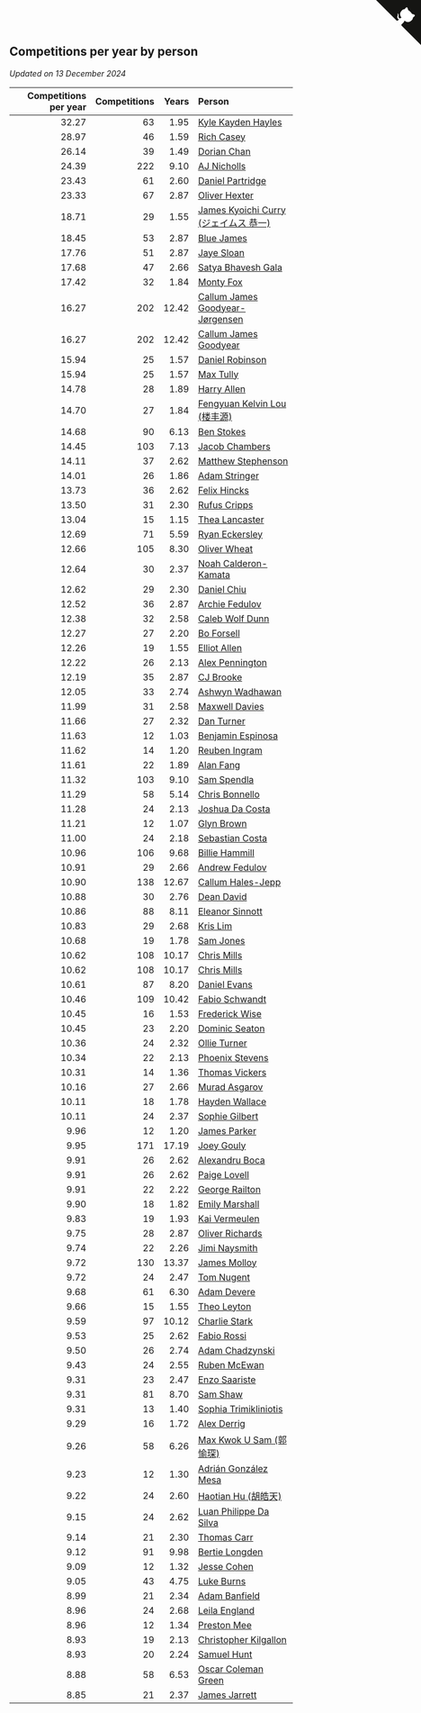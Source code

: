 ## Competitions per year by person

*Updated on 13 December 2024*

| Competitions per year | Competitions | Years | Person |
| ---: | ---: | ---: | :--- |
| 32.27 | 63 | 1.95 | [Kyle Kayden Hayles](https://www.worldcubeassociation.org/persons/2022HAYL02) |
| 28.97 | 46 | 1.59 | [Rich Casey](https://www.worldcubeassociation.org/persons/2023CASE06) |
| 26.14 | 39 | 1.49 | [Dorian Chan](https://www.worldcubeassociation.org/persons/2023DORI01) |
| 24.39 | 222 | 9.10 | [AJ Nicholls](https://www.worldcubeassociation.org/persons/2015NICH04) |
| 23.43 | 61 | 2.60 | [Daniel Partridge](https://www.worldcubeassociation.org/persons/2022PART02) |
| 23.33 | 67 | 2.87 | [Oliver Hexter](https://www.worldcubeassociation.org/persons/2022HEXT01) |
| 18.71 | 29 | 1.55 | [James Kyoichi Curry (ジェイムス 恭一)](https://www.worldcubeassociation.org/persons/2023CURR06) |
| 18.45 | 53 | 2.87 | [Blue James](https://www.worldcubeassociation.org/persons/2022JAME01) |
| 17.76 | 51 | 2.87 | [Jaye Sloan](https://www.worldcubeassociation.org/persons/2022SLOA01) |
| 17.68 | 47 | 2.66 | [Satya Bhavesh Gala](https://www.worldcubeassociation.org/persons/2022GALA03) |
| 17.42 | 32 | 1.84 | [Monty Fox](https://www.worldcubeassociation.org/persons/2023FOXM01) |
| 16.27 | 202 | 12.42 | [Callum James Goodyear-Jørgensen](https://www.worldcubeassociation.org/persons/2012GOOD02) |
| 16.27 | 202 | 12.42 | [Callum James Goodyear](https://www.worldcubeassociation.org/persons/2012GOOD02) |
| 15.94 | 25 | 1.57 | [Daniel Robinson](https://www.worldcubeassociation.org/persons/2023ROBI10) |
| 15.94 | 25 | 1.57 | [Max Tully](https://www.worldcubeassociation.org/persons/2023TULL04) |
| 14.78 | 28 | 1.89 | [Harry Allen](https://www.worldcubeassociation.org/persons/2023ALLE01) |
| 14.70 | 27 | 1.84 | [Fengyuan Kelvin Lou (楼丰源)](https://www.worldcubeassociation.org/persons/2023LOUF01) |
| 14.68 | 90 | 6.13 | [Ben Stokes](https://www.worldcubeassociation.org/persons/2018STOK01) |
| 14.45 | 103 | 7.13 | [Jacob Chambers](https://www.worldcubeassociation.org/persons/2017CHAM09) |
| 14.11 | 37 | 2.62 | [Matthew Stephenson](https://www.worldcubeassociation.org/persons/2022STEP04) |
| 14.01 | 26 | 1.86 | [Adam Stringer](https://www.worldcubeassociation.org/persons/2023STRI02) |
| 13.73 | 36 | 2.62 | [Felix Hincks](https://www.worldcubeassociation.org/persons/2022HINC01) |
| 13.50 | 31 | 2.30 | [Rufus Cripps](https://www.worldcubeassociation.org/persons/2022CRIP01) |
| 13.04 | 15 | 1.15 | [Thea Lancaster](https://www.worldcubeassociation.org/persons/2023LANC06) |
| 12.69 | 71 | 5.59 | [Ryan Eckersley](https://www.worldcubeassociation.org/persons/2019ECKE02) |
| 12.66 | 105 | 8.30 | [Oliver Wheat](https://www.worldcubeassociation.org/persons/2016WHEA01) |
| 12.64 | 30 | 2.37 | [Noah Calderon-Kamata](https://www.worldcubeassociation.org/persons/2022CALD07) |
| 12.62 | 29 | 2.30 | [Daniel Chiu](https://www.worldcubeassociation.org/persons/2022CHIU06) |
| 12.52 | 36 | 2.87 | [Archie Fedulov](https://www.worldcubeassociation.org/persons/2022FEDU01) |
| 12.38 | 32 | 2.58 | [Caleb Wolf Dunn](https://www.worldcubeassociation.org/persons/2022DUNN03) |
| 12.27 | 27 | 2.20 | [Bo Forsell](https://www.worldcubeassociation.org/persons/2022FORS06) |
| 12.26 | 19 | 1.55 | [Elliot Allen](https://www.worldcubeassociation.org/persons/2023ALLE16) |
| 12.22 | 26 | 2.13 | [Alex Pennington](https://www.worldcubeassociation.org/persons/2022PENN04) |
| 12.19 | 35 | 2.87 | [CJ Brooke](https://www.worldcubeassociation.org/persons/2022BROO02) |
| 12.05 | 33 | 2.74 | [Ashwyn Wadhawan](https://www.worldcubeassociation.org/persons/2022WADH02) |
| 11.99 | 31 | 2.58 | [Maxwell Davies](https://www.worldcubeassociation.org/persons/2022DAVI11) |
| 11.66 | 27 | 2.32 | [Dan Turner](https://www.worldcubeassociation.org/persons/2022TURN10) |
| 11.63 | 12 | 1.03 | [Benjamin Espinosa](https://www.worldcubeassociation.org/persons/2023ESPI36) |
| 11.62 | 14 | 1.20 | [Reuben Ingram](https://www.worldcubeassociation.org/persons/2023INGR05) |
| 11.61 | 22 | 1.89 | [Alan Fang](https://www.worldcubeassociation.org/persons/2023FANG02) |
| 11.32 | 103 | 9.10 | [Sam Spendla](https://www.worldcubeassociation.org/persons/2015SPEN01) |
| 11.29 | 58 | 5.14 | [Chris Bonnello](https://www.worldcubeassociation.org/persons/2019BONN05) |
| 11.28 | 24 | 2.13 | [Joshua Da Costa](https://www.worldcubeassociation.org/persons/2022COST18) |
| 11.21 | 12 | 1.07 | [Glyn Brown](https://www.worldcubeassociation.org/persons/2023BROW47) |
| 11.00 | 24 | 2.18 | [Sebastian Costa](https://www.worldcubeassociation.org/persons/2022COST12) |
| 10.96 | 106 | 9.68 | [Billie Hammill](https://www.worldcubeassociation.org/persons/2015HAMM01) |
| 10.91 | 29 | 2.66 | [Andrew Fedulov](https://www.worldcubeassociation.org/persons/2022FEDU02) |
| 10.90 | 138 | 12.67 | [Callum Hales-Jepp](https://www.worldcubeassociation.org/persons/2012HALE01) |
| 10.88 | 30 | 2.76 | [Dean David](https://www.worldcubeassociation.org/persons/2022DAVI06) |
| 10.86 | 88 | 8.11 | [Eleanor Sinnott](https://www.worldcubeassociation.org/persons/2016SINN01) |
| 10.83 | 29 | 2.68 | [Kris Lim](https://www.worldcubeassociation.org/persons/2022LIMK01) |
| 10.68 | 19 | 1.78 | [Sam Jones](https://www.worldcubeassociation.org/persons/2023JONE09) |
| 10.62 | 108 | 10.17 | [Chris Mills](https://www.worldcubeassociation.org/persons/2014MILL04) |
| 10.62 | 108 | 10.17 | [Chris Mills](https://www.worldcubeassociation.org/persons/2014MILL04) |
| 10.61 | 87 | 8.20 | [Daniel Evans](https://www.worldcubeassociation.org/persons/2016EVAN06) |
| 10.46 | 109 | 10.42 | [Fabio Schwandt](https://www.worldcubeassociation.org/persons/2014SCHW02) |
| 10.45 | 16 | 1.53 | [Frederick Wise](https://www.worldcubeassociation.org/persons/2023WISE03) |
| 10.45 | 23 | 2.20 | [Dominic Seaton](https://www.worldcubeassociation.org/persons/2022SEAT02) |
| 10.36 | 24 | 2.32 | [Ollie Turner](https://www.worldcubeassociation.org/persons/2022TURN11) |
| 10.34 | 22 | 2.13 | [Phoenix Stevens](https://www.worldcubeassociation.org/persons/2022STEV09) |
| 10.31 | 14 | 1.36 | [Thomas Vickers](https://www.worldcubeassociation.org/persons/2023VICK03) |
| 10.16 | 27 | 2.66 | [Murad Asgarov](https://www.worldcubeassociation.org/persons/2022ASGA01) |
| 10.11 | 18 | 1.78 | [Hayden Wallace](https://www.worldcubeassociation.org/persons/2023WALL05) |
| 10.11 | 24 | 2.37 | [Sophie Gilbert](https://www.worldcubeassociation.org/persons/2022GILB05) |
| 9.96 | 12 | 1.20 | [James Parker](https://www.worldcubeassociation.org/persons/2023PARK57) |
| 9.95 | 171 | 17.19 | [Joey Gouly](https://www.worldcubeassociation.org/persons/2007GOUL01) |
| 9.91 | 26 | 2.62 | [Alexandru Boca](https://www.worldcubeassociation.org/persons/2022BOCA01) |
| 9.91 | 26 | 2.62 | [Paige Lovell](https://www.worldcubeassociation.org/persons/2022LOVE06) |
| 9.91 | 22 | 2.22 | [George Railton](https://www.worldcubeassociation.org/persons/2022RAIL01) |
| 9.90 | 18 | 1.82 | [Emily Marshall](https://www.worldcubeassociation.org/persons/2023MARS02) |
| 9.83 | 19 | 1.93 | [Kai Vermeulen](https://www.worldcubeassociation.org/persons/2023VERM01) |
| 9.75 | 28 | 2.87 | [Oliver Richards](https://www.worldcubeassociation.org/persons/2022RICH02) |
| 9.74 | 22 | 2.26 | [Jimi Naysmith](https://www.worldcubeassociation.org/persons/2022NAYS02) |
| 9.72 | 130 | 13.37 | [James Molloy](https://www.worldcubeassociation.org/persons/2011MOLL01) |
| 9.72 | 24 | 2.47 | [Tom Nugent](https://www.worldcubeassociation.org/persons/2022NUGE01) |
| 9.68 | 61 | 6.30 | [Adam Devere](https://www.worldcubeassociation.org/persons/2018DEVE02) |
| 9.66 | 15 | 1.55 | [Theo Leyton](https://www.worldcubeassociation.org/persons/2023LEYT01) |
| 9.59 | 97 | 10.12 | [Charlie Stark](https://www.worldcubeassociation.org/persons/2014STAR05) |
| 9.53 | 25 | 2.62 | [Fabio Rossi](https://www.worldcubeassociation.org/persons/2022ROSS02) |
| 9.50 | 26 | 2.74 | [Adam Chadzynski](https://www.worldcubeassociation.org/persons/2022CHAD02) |
| 9.43 | 24 | 2.55 | [Ruben McEwan](https://www.worldcubeassociation.org/persons/2022MCEW01) |
| 9.31 | 23 | 2.47 | [Enzo Saariste](https://www.worldcubeassociation.org/persons/2022SAAR02) |
| 9.31 | 81 | 8.70 | [Sam Shaw](https://www.worldcubeassociation.org/persons/2016SHAW02) |
| 9.31 | 13 | 1.40 | [Sophia Trimikliniotis](https://www.worldcubeassociation.org/persons/2023TRIM03) |
| 9.29 | 16 | 1.72 | [Alex Derrig](https://www.worldcubeassociation.org/persons/2023DERR02) |
| 9.26 | 58 | 6.26 | [Max Kwok U Sam (郭愉琛)](https://www.worldcubeassociation.org/persons/2018SAMK01) |
| 9.23 | 12 | 1.30 | [Adrián González Mesa](https://www.worldcubeassociation.org/persons/2023MESA03) |
| 9.22 | 24 | 2.60 | [Haotian Hu (胡皓天)](https://www.worldcubeassociation.org/persons/2022HUHA01) |
| 9.15 | 24 | 2.62 | [Luan Philippe Da Silva](https://www.worldcubeassociation.org/persons/2022SILV08) |
| 9.14 | 21 | 2.30 | [Thomas Carr](https://www.worldcubeassociation.org/persons/2022CARR18) |
| 9.12 | 91 | 9.98 | [Bertie Longden](https://www.worldcubeassociation.org/persons/2014LONG06) |
| 9.09 | 12 | 1.32 | [Jesse Cohen](https://www.worldcubeassociation.org/persons/2023COHE05) |
| 9.05 | 43 | 4.75 | [Luke Burns](https://www.worldcubeassociation.org/persons/2020BURN06) |
| 8.99 | 21 | 2.34 | [Adam Banfield](https://www.worldcubeassociation.org/persons/2022BANF01) |
| 8.96 | 24 | 2.68 | [Leila England](https://www.worldcubeassociation.org/persons/2022ENGL01) |
| 8.96 | 12 | 1.34 | [Preston Mee](https://www.worldcubeassociation.org/persons/2023MEEP01) |
| 8.93 | 19 | 2.13 | [Christopher Kilgallon](https://www.worldcubeassociation.org/persons/2022KILG02) |
| 8.93 | 20 | 2.24 | [Samuel Hunt](https://www.worldcubeassociation.org/persons/2022HUNT12) |
| 8.88 | 58 | 6.53 | [Oscar Coleman Green](https://www.worldcubeassociation.org/persons/2018GREE09) |
| 8.85 | 21 | 2.37 | [James Jarrett](https://www.worldcubeassociation.org/persons/2022JARR01) |


<a href="https://github.com/simonkellly/wca_statistics_uk" class="github-corner" aria-label="View source on Github"><svg width="80" height="80" viewBox="0 0 250 250" style="fill:#151513; color:#fff; position: absolute; top: 0; border: 0; right: 0;" aria-hidden="true"><path d="M0,0 L115,115 L130,115 L142,142 L250,250 L250,0 Z"></path><path d="M128.3,109.0 C113.8,99.7 119.0,89.6 119.0,89.6 C122.0,82.7 120.5,78.6 120.5,78.6 C119.2,72.0 123.4,76.3 123.4,76.3 C127.3,80.9 125.5,87.3 125.5,87.3 C122.9,97.6 130.6,101.9 134.4,103.2" fill="currentColor" style="transform-origin: 130px 106px;" class="octo-arm"></path><path d="M115.0,115.0 C114.9,115.1 118.7,116.5 119.8,115.4 L133.7,101.6 C136.9,99.2 139.9,98.4 142.2,98.6 C133.8,88.0 127.5,74.4 143.8,58.0 C148.5,53.4 154.0,51.2 159.7,51.0 C160.3,49.4 163.2,43.6 171.4,40.1 C171.4,40.1 176.1,42.5 178.8,56.2 C183.1,58.6 187.2,61.8 190.9,65.4 C194.5,69.0 197.7,73.2 200.1,77.6 C213.8,80.2 216.3,84.9 216.3,84.9 C212.7,93.1 206.9,96.0 205.4,96.6 C205.1,102.4 203.0,107.8 198.3,112.5 C181.9,128.9 168.3,122.5 157.7,114.1 C157.9,116.9 156.7,120.9 152.7,124.9 L141.0,136.5 C139.8,137.7 141.6,141.9 141.8,141.8 Z" fill="currentColor" class="octo-body"></path></svg></a><style>.github-corner:hover .octo-arm{animation:octocat-wave 560ms ease-in-out}@keyframes octocat-wave{0%,100%{transform:rotate(0)}20%,60%{transform:rotate(-25deg)}40%,80%{transform:rotate(10deg)}}@media (max-width:500px){.github-corner:hover .octo-arm{animation:none}.github-corner .octo-arm{animation:octocat-wave 560ms ease-in-out}}</style>
